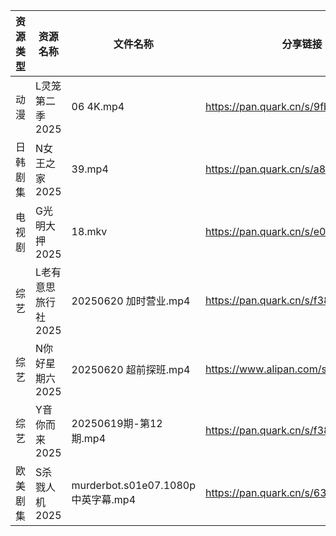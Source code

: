 | 资源类型 | 资源名称         | 文件名称                           | 分享链接                                 | 更新时间                |
| ---- | ------------ | ------------------------------ | ------------------------------------ | ------------------- |
| 动漫   | L灵笼第二季2025   | 06 4K.mp4                      | https://pan.quark.cn/s/9fb249c91348  | 2025-06-20 16:27:22 |
| 日韩剧集 | N女王之家2025    | 39.mp4                         | https://pan.quark.cn/s/a85463f38f49  | 2025-06-20 16:29:23 |
| 电视剧  | G光明大押2025    | 18.mkv                         | https://pan.quark.cn/s/e049cef95b6c  | 2025-06-20 16:23:05 |
| 综艺   | L老有意思旅行社2025 | 20250620 加时营业.mp4              | https://pan.quark.cn/s/f387ccfb541f  | 2025-06-20 16:39:15 |
| 综艺   | N你好星期六2025   | 20250620 超前探班.mp4              | https://www.alipan.com/s/nvuMvPrHLGa | 2025-06-20 15:04:30 |
| 综艺   | Y音你而来2025    | 20250619期-第12期.mp4             | https://pan.quark.cn/s/f38b4f6a71fe  | 2025-06-20 01:39:48 |
| 欧美剧集 | S杀戮人机2025    | murderbot.s01e07.1080p中英字幕.mp4 | https://pan.quark.cn/s/6334a00109f2  | 2025-06-20 16:31:49 |
